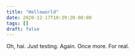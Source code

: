 ```yaml
---
title: "Helloworld"
date: 2020-12-17T10:39:20-08:00
tags: []
draft: false
---
```


Oh, hai. Just testing. Again. Once more. For real.

<!--more-->
